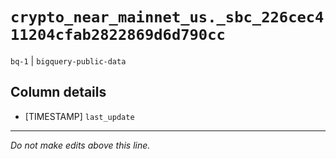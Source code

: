 # `crypto_near_mainnet_us._sbc_226cec411204cfab2822869d6d790cc`
`bq-1` | `bigquery-public-data`

## Column details
* [TIMESTAMP] `last_update`

-------------------------------------------------------------------------------
*Do not make edits above this line.*
